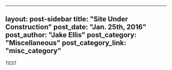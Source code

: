 
---
layout: post-sidebar
title: "Site Under Construction"
post_date: "Jan. 25th, 2016"
post_author: "Jake Ellis"
post_category: "Miscellaneous"
post_category_link: "misc_category"
---

<p>TEST<p/>
